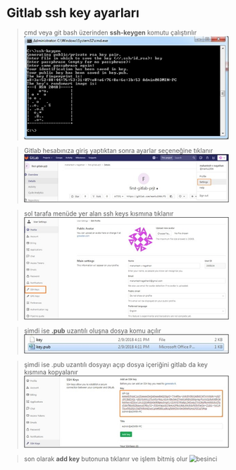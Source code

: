 # Gitlab ssh key ayarları

>cmd veya git bash üzerinden **ssh-keygen** komutu çalıştırılır
![birinci](./res/SSH-Key-1.jpg)

>Gitlab hesabınıza giriş yaptıktan sonra ayarlar seçeneğine tıklanır
![ikinci](./res/SSH-Key-6.jpg)

>sol tarafa menüde yer alan ssh keys kısmına tıklanır
![ucuncu](./res/SSH-Key-5.jpg)

>şimdi ise **.pub** uzantılı oluşna dosya komu açılır
![dorduncu](./res/SSH-Key-4.jpg)

>şimdi ise .pub uzantılı dosyayı açıp dosya içeriğini gitlab da key kısmına kopyalanır
![besinci](./Git/res/SSH-Key-2.jpg)

>son olarak **add key** butonuna tıklanır ve işlem bitmiş olur
![besinci](katacoda-scenarios/Git/res/SSH-Key-3.jpg)

